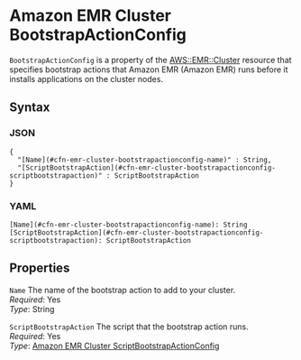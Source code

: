 # Amazon EMR Cluster BootstrapActionConfig<a name="aws-properties-emr-cluster-bootstrapactionconfig"></a>

`BootstrapActionConfig` is a property of the [AWS::EMR::Cluster](aws-resource-emr-cluster.md) resource that specifies bootstrap actions that Amazon EMR \(Amazon EMR\) runs before it installs applications on the cluster nodes\.

## Syntax<a name="w4ab1c21c10d132c13c23b5"></a>

### JSON<a name="aws-properties-emr-cluster-bootstrapactionconfig-syntax.json"></a>

```
{
  "[Name](#cfn-emr-cluster-bootstrapactionconfig-name)" : String,
  "[ScriptBootstrapAction](#cfn-emr-cluster-bootstrapactionconfig-scriptbootstrapaction)" : ScriptBootstrapAction
}
```

### YAML<a name="aws-properties-emr-cluster-bootstrapactionconfig-syntax.yaml"></a>

```
[Name](#cfn-emr-cluster-bootstrapactionconfig-name): String
[ScriptBootstrapAction](#cfn-emr-cluster-bootstrapactionconfig-scriptbootstrapaction): ScriptBootstrapAction
```

## Properties<a name="w4ab1c21c10d132c13c23b7"></a>

`Name`  <a name="cfn-emr-cluster-bootstrapactionconfig-name"></a>
The name of the bootstrap action to add to your cluster\.  
*Required*: Yes  
*Type*: String

`ScriptBootstrapAction`  <a name="cfn-emr-cluster-bootstrapactionconfig-scriptbootstrapaction"></a>
The script that the bootstrap action runs\.  
*Required*: Yes  
*Type*: [Amazon EMR Cluster ScriptBootstrapActionConfig](aws-properties-emr-cluster-bootstrapactionconfig-scriptbootstrapactionconfig.md)